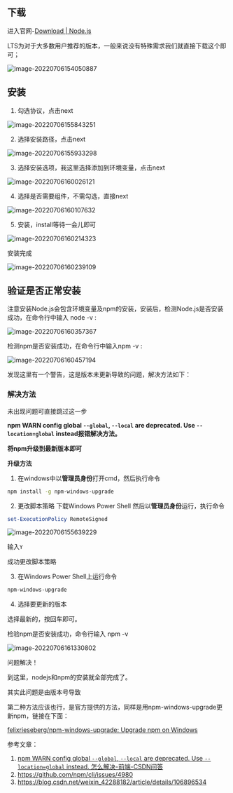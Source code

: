 ## 下载

进入官网-[Download | Node.js](https://nodejs.org/en/download/)

LTS为对于大多数用户推荐的版本，一般来说没有特殊需求我们就直接下载这个即可；

![image-20220706154050887](https://cdn.jsdelivr.net/gh/sxfinn/CDN/img/202212021524816.png)



## 安装

1. 勾选协议，点击next

![image-20220706155843251](https://cdn.jsdelivr.net/gh/sxfinn/CDN/img/202212021524837.png)

2. 选择安装路径，点击next

![image-20220706155933298](https://cdn.jsdelivr.net/gh/sxfinn/CDN/img/202212021524838.png)

3. 选择安装选项，我这里选择添加到环境变量，点击next

![image-20220706160026121](https://cdn.jsdelivr.net/gh/sxfinn/CDN/img/202212021524350.png)

4. 选择是否需要组件，不需勾选，直接next

![image-20220706160107632](https://cdn.jsdelivr.net/gh/sxfinn/CDN/img/202212021524276.png)

5. 安装，install等待一会儿即可

![image-20220706160214323](https://cdn.jsdelivr.net/gh/sxfinn/CDN/img/202212021524871.png)

安装完成

![image-20220706160239109](https://cdn.jsdelivr.net/gh/sxfinn/CDN/img/202212021524303.png)



## 验证是否正常安装

注意安装Node.js会包含环境变量及npm的安装，安装后，检测Node.js是否安装成功，在命令行中输入 node -v :

![image-20220706160357367](https://cdn.jsdelivr.net/gh/sxfinn/CDN/img/202212021525952.png)

检测npm是否安装成功，在命令行中输入npm -v :

![image-20220706160457194](https://cdn.jsdelivr.net/gh/sxfinn/CDN/img/202212021525253.png)

发现这里有一个警告，这是版本未更新导致的问题，解决方法如下：

### 解决方法

未出现问题可直接跳过这一步

**npm WARN config global `--global`, `--local` are deprecated. Use `--location=global` instead报错解决方法。**

**将npm升级到最新版本即可**

**升级方法**

1. 在windows中以**管理员身份**打开cmd，然后执行命令

```bash
npm install -g npm-windows-upgrade
```

2. 更改脚本策略
   下载Windows Power Shell
   然后以**管理员身份**运行，执行命令

```powershell
set-ExecutionPolicy RemoteSigned
```

![image-20220706155639229](https://cdn.jsdelivr.net/gh/sxfinn/CDN/img/202212021525972.png)

输入`Y`

成功更改脚本策略

3. 在Windows Power Shell上运行命令

```powershell
npm-windows-upgrade
```

4. 选择要更新的版本

选择最新的，按回车即可。



检验npm是否安装成功，命令行输入 npm -v

![image-20220706161330802](https://cdn.jsdelivr.net/gh/sxfinn/CDN/img/202212021525156.png)



问题解决！

到这里，nodejs和npm的安装就全部完成了。

其实此问题是由版本号导致

第二种方法应该也行，是官方提供的方法，同样是用npm-windows-upgrade更新npm，链接在下面：

[felixrieseberg/npm-windows-upgrade: Upgrade npm on Windows](https://github.com/felixrieseberg/npm-windows-upgrade)



参考文章：

1. [npm WARN config global `--global`, `--local` are deprecated. Use `--location=global` instead. 怎么解决-前端-CSDN问答](https://ask.csdn.net/questions/7733789)
2. https://github.com/npm/cli/issues/4980
3. https://blog.csdn.net/weixin_42288182/article/details/106896534
